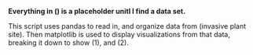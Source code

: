 **Everything in () is a placeholder unitl I find a data set.**

This script uses pandas to read in, and organize data from (invasive plant site). Then matplotlib is used to display visualizations from that data, breaking it down to show (1), and (2).
